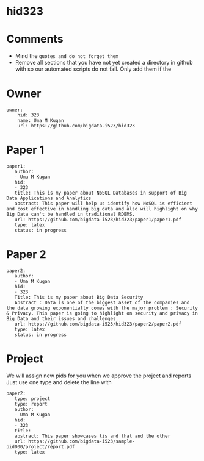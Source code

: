 # hid323
# Comments

* Mind the ```quotes and do not forget them```
* Remove all sections that you have not yet created a directory in github with so our automated scripts do not fail. Only add them if the 

# Owner

```
owner:
    hid: 323
    name: Uma M Kugan
    url: https://github.com/bigdata-i523/hid323
```

# Paper 1

```
paper1:
   author: 
   - Uma M Kugan
   hid:
   - 323
   title: This is my paper about NoSQL Databases in support of Big Data Applications and Analytics
   abstract: This paper will help us identify how NoSQL is efficient and cost effective in handling big data and also will highlight on why Big Data can't be handled in traditional RDBMS.
   url: https://github.com/bigdata-i523/hid323/paper1/paper1.pdf
   type: latex
   status: in progress
```
   
# Paper 2

```
paper2:
   author: 
   - Uma M Kugan
   hid:
   - 323
   Title: This is my paper about Big Data Security
   Abstract : Data is one of the biggest asset of the companies and the data growing exponentially comes with the major problem : Security & Privacy. This paper is going to highlight on security and privacy in Big Data and their issues and challenges. 
   url: https://github.com/bigdata-i523/hid323/paper2/paper2.pdf   
   type: latex
   status: in progress
```

# Project 

We will assign new pids for you when we approve the project and reports   
Just use one type and delete the line with 

```
paper2:
   type: project
   type: report
   author: 
   - Uma M Kugan
   hid:
   - 323
   title: 
   abstract: This paper showcases tis and that and the other 
   url: https://github.com/bigdata-i523/sample-pid000/project/report.pdf
   type: latex
```
   
